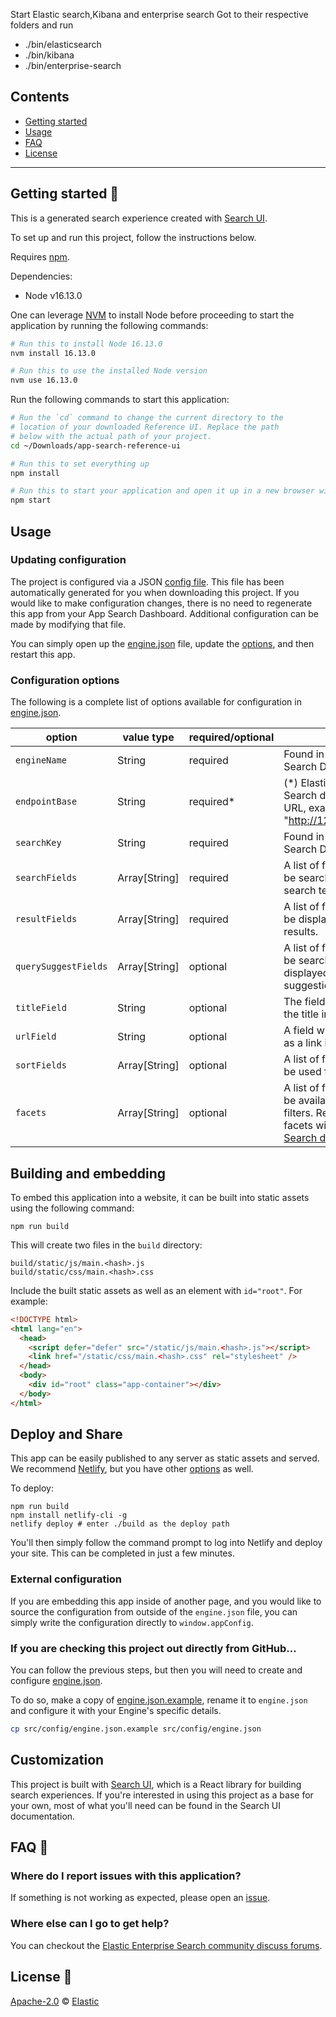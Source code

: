 Start Elastic search,Kibana and enterprise search
Got to their respective folders and run

- ./bin/elasticsearch
- ./bin/kibana
- ./bin/enterprise-search

## Contents

- [Getting started](#getting-started-)
- [Usage](#usage)
- [FAQ](#faq-)
- [License](#license-)

---

## Getting started 🐣

This is a generated search experience created with [Search UI](https://github.com/elastic/search-ui).

To set up and run this project, follow the instructions below.

Requires [npm](https://www.npmjs.com/).

Dependencies:

- Node v16.13.0

One can leverage [NVM](https://github.com/nvm-sh/nvm) to install Node before proceeding to start the application by running the following commands:

```bash
# Run this to install Node 16.13.0
nvm install 16.13.0

# Run this to use the installed Node version
nvm use 16.13.0
```

Run the following commands to start this application:

```bash
# Run the `cd` command to change the current directory to the
# location of your downloaded Reference UI. Replace the path
# below with the actual path of your project.
cd ~/Downloads/app-search-reference-ui

# Run this to set everything up
npm install

# Run this to start your application and open it up in a new browser window
npm start
```

## Usage

### Updating configuration

The project is configured via a JSON [config file](src/config/engine.json). This file has been automatically generated for you when downloading this project. If you would like to make configuration changes, there is no need to regenerate this app from your App Search Dashboard. Additional configuration can be made by modifying that file.

You can simply open up the
[engine.json](src/config/engine.json) file, update the [options](#config),
and then restart this app.

### Configuration options <a id="config"></a>

The following is a complete list of options available for configuration in [engine.json](src/config/engine.json).

| option               | value type    | required/optional | source                                                                                                                                                                                          |
| -------------------- | ------------- | ----------------- | ----------------------------------------------------------------------------------------------------------------------------------------------------------------------------------------------- |
| `engineName`         | String        | required          | Found in your App Search Dashboard.                                                                                                                                                             |
| `endpointBase`       | String        | required\*        | (\*) Elastic Enterprise Search deployment URL, example: "http://127.0.0.1:3002".                                                                                                                |
| `searchKey`          | String        | required          | Found in your App Search Dashboard.                                                                                                                                                             |
| `searchFields`       | Array[String] | required          | A list of fields that will be searched with your search term.                                                                                                                                   |
| `resultFields`       | Array[String] | required          | A list of fields that will be displayed within your results.                                                                                                                                    |
| `querySuggestFields` | Array[String] | optional          | A list of fields that will be searched and displayed as query suggestions.                                                                                                                      |
| `titleField`         | String        | optional          | The field to display as the title in results.                                                                                                                                                   |
| `urlField`           | String        | optional          | A field with a url to use as a link in results.                                                                                                                                                 |
| `sortFields`         | Array[String] | optional          | A list of fields that will be used for sort options.                                                                                                                                            |
| `facets`             | Array[String] | optional          | A list of fields that will be available as "facet" filters. Read more about facets within the [App Search documentation](https://www.elastic.co/guide/en/app-search/current/facets-guide.html). |

## Building and embedding

To embed this application into a website, it can be built into static assets using the following command:

```
npm run build
```

This will create two files in the `build` directory:

```
build/static/js/main.<hash>.js
build/static/css/main.<hash>.css
```

Include the built static assets as well as an element with `id="root"`. For example:

```html
<!DOCTYPE html>
<html lang="en">
  <head>
    <script defer="defer" src="/static/js/main.<hash>.js"></script>
    <link href="/static/css/main.<hash>.css" rel="stylesheet" />
  </head>
  <body>
    <div id="root" class="app-container"></div>
  </body>
</html>
```

## Deploy and Share

This app can be easily published to any server as static assets and served. We recommend [Netlify](https://www.netlify.com/), but you have other [options](https://facebook.github.io/create-react-app/docs/deployment) as well.

To deploy:

```
npm run build
npm install netlify-cli -g
netlify deploy # enter ./build as the deploy path
```

You'll then simply follow the command prompt to log into Netlify and deploy your site. This can be completed in just a few minutes.

### External configuration

If you are embedding this app inside of another page, and you would like to
source the configuration from outside of the `engine.json` file,
you can simply write the configuration directly to `window.appConfig`.

### If you are checking this project out directly from GitHub... <a id="github"></a>

You can follow the previous steps, but then you will need to create and configure
[engine.json](src/config/engine.json).

To do so, make a copy of [engine.json.example](src/config/engine.json.example),
rename it to `engine.json` and configure it with your Engine's specific details.

```bash
cp src/config/engine.json.example src/config/engine.json
```

## Customization

This project is built with [Search UI](https://github.com/elastic/search-ui), which is a React library for building search experiences. If you're interested in using this project as a base for your own, most of
what you'll need can be found in the Search UI documentation.

## FAQ 🔮

### Where do I report issues with this application?

If something is not working as expected, please open an [issue](https://github.com/elastic/app-search-reference-ui-react/issues/new).

### Where else can I go to get help?

You can checkout the [Elastic Enterprise Search community discuss forums](https://discuss.elastic.co/c/enterprise-search/84).

## License 📗

[Apache-2.0](https://github.com/elastic/app-search-reference-ui-react/blob/master/LICENSE.txt) © [Elastic](https://github.com/elastic)
